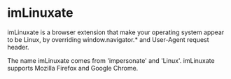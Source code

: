 imLinuxate
==========

imLinuxate is a browser extension that make your operating system appear to be Linux, by overriding
window.navigator.* and User-Agent request header.

The name imLinuxate comes from 'impersonate' and 'Linux'. imLinuxate supports Mozilla Firefox and
Google Chrome.